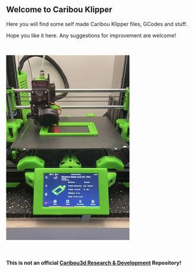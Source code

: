 ## Welcome to Caribou Klipper 

Here you will find some self made Caribou Klipper files, GCodes and stuff.

Hope you like it here. Any suggestions for improvement are welcome!

&nbsp;

<img src="https://github.com/mmuellerphoto/Caribou-Klipper/blob/master/Images/KlipperCar320-I.jpg">

&nbsp;

#### This is **not** an official [Caribou3d Research & Development](https://caribou3d.com/) Repository!
